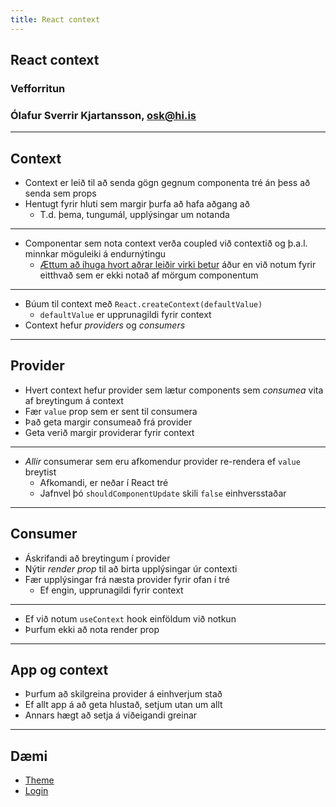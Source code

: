 ```yaml
---
title: React context
---
```


## React context

### Vefforritun

### Ólafur Sverrir Kjartansson, [osk@hi.is](mailto:osk@hi.is)

---

## Context

* Context er leið til að senda gögn gegnum componenta tré án þess að senda sem props
* Hentugt fyrir hluti sem margir þurfa að hafa aðgang að
  * T.d. þema, tungumál, upplýsingar um notanda

***

* Componentar sem nota context verða coupled við contextið og þ.a.l. minnkar möguleiki á endurnýtingu
  * [Ættum að íhuga hvort aðrar leiðir virki betur](https://reactjs.org/docs/context.html#before-you-use-context) áður en við notum fyrir eitthvað sem er ekki notað af mörgum componentum

***

* Búum til context með `React.createContext(defaultValue)`
  * `defaultValue` er upprunagildi fyrir context
* Context hefur _providers_ og _consumers_

***

## Provider

* Hvert context hefur provider sem lætur components sem _consumea_ vita af breytingum á context
* Fær `value` prop sem er sent til consumera
* Það geta margir consumeað frá provider
* Geta verið margir providerar fyrir context

***

* _Allir_ consumerar sem eru afkomendur provider re-rendera ef `value` breytist
  * Afkomandi, er neðar í React tré
  * Jafnvel þó `shouldComponentUpdate` skili `false` einhversstaðar

***

## Consumer

* Áskrifandi að breytingum í provider
* Nýtir _render prop_ til að birta upplýsingar úr contexti
* Fær upplýsingar frá næsta provider fyrir ofan í tré
  * Ef engin, upprunagildi fyrir context

***

* Ef við notum `useContext` hook einföldum við notkun
* Þurfum ekki að nota render prop

***

## App og context

* Þurfum að skilgreina provider á einhverjum stað
* Ef allt app á að geta hlustað, setjum utan um allt
* Annars hægt að setja á viðeigandi greinar

***

## Dæmi

* [Theme](daemi/context/theme)
* [Login](daemi/context/login)
